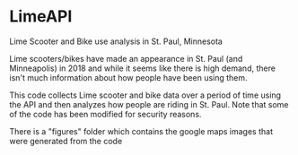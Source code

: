 # LimeAPI
Lime Scooter and Bike use analysis in St. Paul, Minnesota

Lime scooters/bikes have made an appearance in St. Paul (and Minneapolis) in 2018 and while it seems like there is high demand, there isn't much information about how people have been using them.

This code collects Lime scooter and bike data over a period of time using the API and then analyzes how people are riding in St. Paul. Note that some of the code has been modified for security reasons.

There is a "figures" folder which contains the google maps images that were generated from the code
